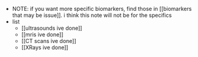   * NOTE: if you want more specific biomarkers, find those in [[biomarkers that may be issue]]. i think this note will not be for the specifics
  * list
    * [[ultrasounds ive done]]
    * [[mris ive done]]
    * [[CT scans ive done]]
    * [[XRays ive done]]
